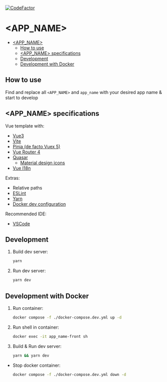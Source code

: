 [![CodeFactor](https://www.codefactor.io/repository/github/gatisr/vue-boilerplate/badge/master)](https://www.codefactor.io/repository/github/gatisr/vue-boilerplate/overview/master)

# <APP_NAME>

<!-- TOC -->

- [<APP_NAME>](#app_name)
    - [How to use](#how-to-use)
    - [<APP_NAME> specifications](#app_name-specifications)
    - [Development](#development)
    - [Development with Docker](#development-with-docker)

<!-- /TOC -->

## How to use

Find and replace all `<APP_NAME>` and `app_name` with your desired app name & start to develop

## <APP_NAME> specifications

Vue template with:

- [Vue3](https://v3.vuejs.org/)
- [Vite](https://vitejs.dev/)
- [Pinia (de facto Vuex 5)](https://pinia.vuejs.org/)
- [Vue Router 4](https://next.router.vuejs.org/guide/)
- [Quasar](https://quasar.dev/)
  - [Material design icons](https://materialdesignicons.com/)
- [Vue I18n](https://kazupon.github.io/vue-i18n/)

Extras:

- Relative paths
- [ESLint](https://eslint.org/)
- [Yarn](https://yarnpkg.com/)
- [Docker dev configuration](https://docker.com/)

Recommended IDE:

- [VSCode](https://code.visualstudio.com/)

## Development

1. Build dev server:

    ```bash
    yarn
    ```

2. Run dev server:

    ```bash
    yarn dev
    ```

## Development with Docker

1. Run container:

    ```bash
    docker compose -f ./docker-compose.dev.yml up -d
    ```

2. Run shell in container:

    ```bash
    docker exec -it app_name-front sh
    ```

3. Build & Run dev server:

    ```bash
    yarn && yarn dev
    ```

- Stop docker container:

    ```bash
    docker compose -f ./docker-compose.dev.yml down -d
    ```
